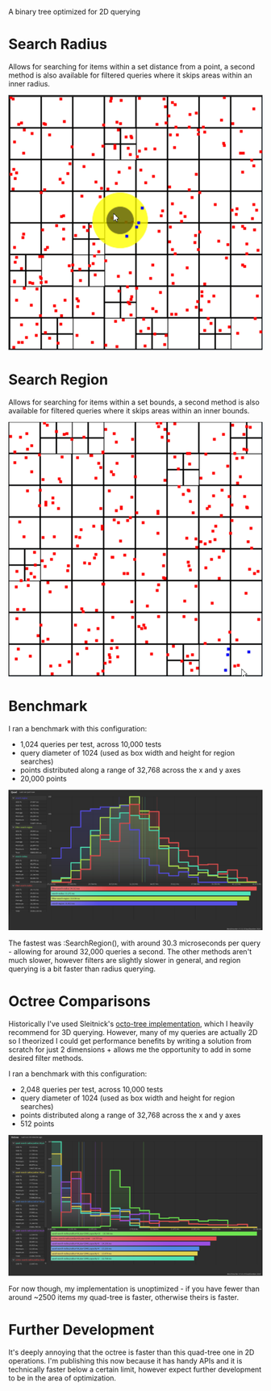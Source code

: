 A binary tree optimized for 2D querying

# Search Radius
Allows for searching for items within a set distance from a point, a second method is also available for filtered queries where it skips areas within an inner radius.

<img src="./media/search-radius.gif" alt="search radius">

# Search Region
Allows for searching for items within a set bounds, a second method is also available for filtered queries where it skips areas within an inner bounds.

<img src="./media/search-region.gif" alt="search region">

# Benchmark
I ran a benchmark with this configuration:
- 1,024 queries per test, across 10,000 tests
- query diameter of 1024 (used as box width and height for region searches)
- points distributed along a range of 32,768 across the x and y axes
- 20,000 points

<img src="./media/bench.png" alt="benchmark">

The fastest was :SearchRegion(), with around 30.3 microseconds per query - allowing for around 32,000 queries a second. The other methods aren't much slower, however filters are slightly slower in general, and region querying is a bit faster than radius querying.

# Octree Comparisons
Historically I've used Sleitnick's [octo-tree implementation](https://github.com/Sleitnick/rbxts-octo-tree), which I heavily recommend for 3D querying. However, many of my queries are actually 2D so I theorized I could get performance benefits by writing a solution from scratch for just 2 dimensions + allows me the opportunity to add in some desired filter methods.

I ran a benchmark with this configuration:
- 2,048 queries per test, across 10,000 tests
- query diameter of 1024 (used as box width and height for region searches)
- points distributed along a range of 32,768 across the x and y axes
- 512 points

<img src="./media/octree.png" alt="benchmark">

For now though, my implementation is unoptimized - if you have fewer than around ~2500 items my quad-tree is faster, otherwise theirs is faster.

# Further Development
It's deeply annoying that the octree is faster than this quad-tree one in 2D operations. I'm publishing this now because it has handy APIs and it is technically faster below a certain limit, however expect further development to be in the area of optimization.